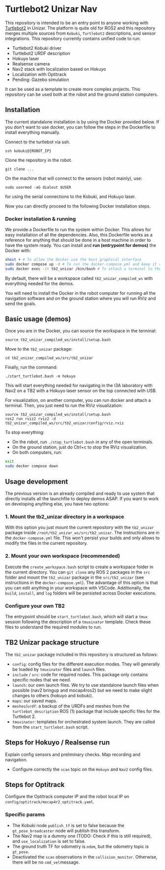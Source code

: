 # Turtlebot2 Unizar Nav

This repository is intended to be an entry point to anyone working with [Turtlebot2](https://www.turtlebot.com/turtlebot2/) in Unizar. The platform is quite old for ROS2 and this repository merges multiple sources from `Kobuki`, `Turtlebot2` descriptions, and sensor integrations. This repository currently contains unified code to run:

- Turtlebot2 Kobuki driver
- Turtlebot2 URDF description
- Hokuyo laser
- Realsense camera
- Nav2 stack with localization based on Hokuyo
- Localization with Optitrack
- Pending: Gazebo simulation

It can be used as a template to create more complex projects. This repository can be used both at the robot and the ground station computers.

## Installation

The current standalone installation is by using the Docker provided below. If you don't want to use docker, you can follow the steps in the Dockerfile to install everything manually.

Connect to the turtlebot via ssh.
```
ssh kobuki@{ROBOT_IP}
```
Clone the repository in the robot.
```
git clone ...
```
On the machine that will connect to the sensors (robot mainly), use:
```
sudo usermod -aG dialout $USER
```
for using the serial connections to the Kobuki, and Hokuyo laser.

Now you can directly proceed to the following Docker installation steps.

### Docker installation & running

We provide a Dockerfile to run the system within Docker. This allows for easy installation of all the dependencies. Also, this Dockerfile works as a reference for anything that should be done in a host machine in order to have the system ready. You can install and **run (entrypoint for demos)** the Docker with:

```bash
xhost + # To allow the Docker use the host graphical interface
sudo docker compose up -d # To run the docker-compose.yml and keep it running in the background. It will compile the container the first time you run it (~20min on Intel NUC).
sudo docker exec -it tb2_unizar /bin/bash # To attach a terminal to the Docker.
```
By default, there will be a workspace called `tb2_unizar_compiled_ws` with everything needed for the demos.

You will need to install the Docker in the robot computer for running all the navigation software and on the ground station where you will run RViz and send the goals.

## Basic usage (demos)

Once you are in the Docker, you can source the workspace in the terminal:
```
source tb2_unizar_compiled_ws/install/setup.bash
```
Move to the `tb2_unizar` package:
```
cd tb2_unizar_compiled_ws/src/tb2_unizar
```
Finally, run the command:
```
./start_turtlebot.bash -m hokuyo
```
This will start everything needed for navigating in the I3A laboratory with Nav2 on a TB2 with a Hokuyo laser sensor on the top connected with USB.

For visualization, on another computer, you can run docker and attach a terminal. Then, you just need to run the RViz visualization:
```
source tb2_unizar_compiled_ws/install/setup.bash
ros2 run rviz2 rviz2 -d tb2_unizar_compiled_ws/src/tb2_unizar/config/rviz.rviz
```

To stop everything:
- On the robot, run `./stop_turtlebot.bash` in any of the open terminals.
- On the ground station, just do Ctrl+c to stop the RViz visualization.
- On both computers, run:
```bash
exit
sudo docker compose down
```

## Usage development

The previous version is an already compiled and ready to use system that directly installs all the launchfile to deploy demos ASAP. If you want to work on developing anything else, you have two options:

### 1. Mount the tb2_unizar directory in a workspace

With this option you just mount the current repository with the `tb2_unizar` package inside `/root/tb2_unizar_ws/src/tb2_unizar`. The instructions are in the `docker-compose.yml` file. This won't persist your builds and only allows to modify the files in the current repository.

### 2. Mount your own workspace (recommended)

Execute the `create_workspace.bash` script to create a workspace folder in the current directory. You can `git clone` any ROS 2 packages in the `src` folder and mount the `tb2_unizar` package in the `src/tb2_unizar` (see instructions in the `docker-compose.yml`). The advantage of this option is that you can edit anything in your workspace with VSCode. Additionally, the `build`, `install`, and `log` folders will be persisted across Docker executions.

### Configure your own TB2

The entrypoint should be `start_turtlebot.bash`, which will start a `tmux` session following the description of a `tmuxinator` template. Check these files to understand the required modules to run.

## TB2 Unizar package structure

The `tb2_unizar` package included in this repository is structured as follows:

- `config`: config files for the different execution modes. They will generally be loaded by `tmuxinator` files and `launch` files.
- `include` / `src`: code for required nodes. This package only contains specific nodes that we need.
- `launch`: our own launch files. We try to use standalone launch files when possible (nav2 bringup and mocap4ros2) but we need to make slight changes to others (hokuyo and kobuki).
- `maps`: our saved maps.
- `meshes`/`urdf`: a backup of the URDFs and meshes from the `turtlebot_description` ROS (1) package that include specific files for the Turtlebot 2.
- `tmuxinator`: templates for orchestrated system launch. They are called from the `start_turtlebot.bash` script.

## Steps for Hokuyo / Realsense run

Explain config sensors and preliminary checks. Map recording and navigation.

- Configure correctly the `scan` topic on the `Hokuyo` and `Nav2` config files.

## Steps for Optitrack

Configure the Optitrack computer IP and the robot local IP on `config/optitrack/mocap4r2_optitrack.yaml`.

### Specific params

- The Kobuki node `publish_tf` is set to false because the `gt_pose_broadcaster` node will publish this transform.
- The Nav2 map is a dummy one (TODO: Check if this is still required), and `use_localization` is set to false.
- The ground truth TF for odometry is `odom`, but the odometry topic is `gt_pose`.
- Deactivated the `scan` observations in the `collision_monitor`. Otherwise, there will be no `cmd_vel`message.
